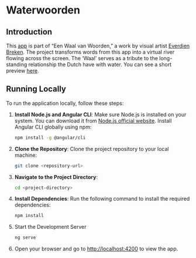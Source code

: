 # Waterwoorden


## Introduction

This [app](https://everdienbreken.org/Waterwoorden/) is part of “Een Waal van Woorden,” a work by visual artist [Everdien Breken](https://everdienbreken.org/). The project transforms words from this app into a virtual river flowing across the screen. The ‘Waal’ serves as a tribute to the long-standing relationship the Dutch have with water. You can see a short preview [here](https://www.visual-art-research.com/2020/10/waal-van-woorden/).

## Running Locally


To run the application locally, follow these steps:

1. **Install Node.js and Angular CLI**:
   Make sure Node.js is installed on your system. You can download it from [Node.js official website](https://nodejs.org/).
     Install Angular CLI globally using npm:
     ```bash
     npm install -g @angular/cli
     ```

2. **Clone the Repository**:
   Clone the project repository to your local machine:
     ```bash
     git clone <repository-url>
     ```

4. **Navigate to the Project Directory**:

   ```bash
   cd <project-directory>

5. **Install Dependencies**: Run the following command to install the required dependencies:
    ```bash
    npm install
    ```
6. Start the Development Server
    ```bash
    ng serve
    ```

7. Open your browser and go to [http://localhost:4200](http://localhost:4200) to view the app.

